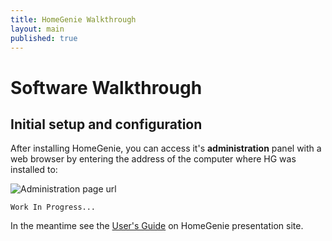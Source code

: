 ```yaml
---
title: HomeGenie Walkthrough
layout: main
published: true
---
```


# Software Walkthrough

## Initial setup and configuration

After installing HomeGenie, you can access it's **administration** panel with a web browser by entering the address of the computer where HG was installed to:

<p align="center">

![Administration page url]({{site.baseurl}}/images/docs/admin_page_url.png)

</p>

``` Work In Progress... ```

In the meantime see the [User's Guide](http://www.homegenie.it/docs/index.php) on HomeGenie presentation site.
